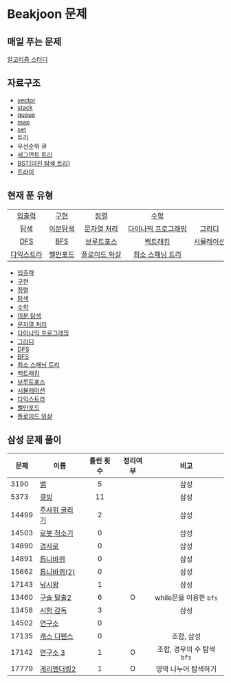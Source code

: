 # Beakjoon 문제

## 매일 푸는 문제

[알고리즘 스터디](everyday.md)

## 자료구조
- [vector](vector/)  
- [stack](stack/)  
- [queue](queue/)            
- [map](map/)                
- [set](set/) 
- 트리     
- 우선순위 큐     
- [세그먼트 트리](세그먼트%20트리/)  
- [BST(이진 탐색 트리)](BST/) 
- [트라이](trie/)

## 현재 푼 유형
<table>
    <tr align="center"> 
        <td width=20% nowrap> <a href="입출력/">입출력</a> </td> 
        <td width=20% nowrap> <a href="구현/">구현 </td>
        <td width=20% nowrap> <a href="정렬/">정렬 </td> 
        <td width=20% nowrap> <a href="수학/">수학 </td>
        <td width=20% nowrap> <a href=""> </td>
    </tr>
    <tr align="center"> 
        <td width=20% nowrap> <a href="탐색/">탐색</a> </td> 
        <td width=20% nowrap> <a href="이분%20탐색">이분탐색 </td>
        <td width=20% nowrap> <a href="문자열처리/">문자열 처리 </td> 
        <td width=20% nowrap> <a href="다이나믹%20프로그래밍/"> 다이나믹 프로그래밍 </td>
        <td width=20% nowrap> <a href="그리디/"> 그리디 </td>
    </tr>
    <tr align="center"> 
        <td width=20% nowrap> <a href="dfs/">DFS</a> </td> 
        <td width=20% nowrap> <a href="bfs/">BFS </td>
        <td width=20% nowrap> <a href="브루트포스/">브루트포스 </td> 
        <td width=20% nowrap> <a href="백트래킹/">백트래킹 </td>
        <td width=20% nowrap> <a href="시뮬레이션/">시뮬레이션 </td>
    </tr>
    <tr align="center"> 
        <td width=20% nowrap> <a href="다익스트라/">다익스트라 </td>
        <td width=20% nowrap> <a href="벨만포드/">벨만포드 </td> 
        <td width=20% nowrap> <a href="플로이드%20와샬/">플로이드 와샬 </td>
        <td width=20% nowrap> <a href="최소%20스패닝%20트리/">최소 스패닝 트리 </td>
        <td width=20% nowrap> </td>
    </tr>
    
</table>

- [입출력](입출력/)           
- [구현](구현/)             
- [정렬](정렬/)                        
- [탐색](탐색/)            
- [수학](수학/)           
- [이분 탐색](이분%20탐색/)  
- [문자열 처리](문자열처리/)  
- [다이나믹 프로그래밍](다이나믹%20프로그래밍/)  
- [그리디](그리디/)     
- [DFS](dfs/)        
- [BFS](bfs/)
- [최소 스패닝 트리](최소%20스패닝%20트리/)       
- [백트래킹](백트래킹/)                
- [브루트포스](브루트포스/)  
- [시뮬레이션](시뮬레이션/) 
- [다익스트라](다익스트라/)    
- [벨만포드](벨만포드/)     
- [플로이드 와샬](플로이드%20와샬/)       

## 삼성 문제 풀이
| 문제    | 이름                               | 틀린 횟수 | 정리여부  |        비고         |
| ----- | -------------------------------- | :---: | :---: | :---------------: |
| 3190  | [뱀](시뮬레이션/3190/README.md)        |   5   |       |        삼성         |
| 5373  | [큐빙](시뮬레이션/5373/README.md)       |  11   |       |        삼성         |
| 14499 | [주사위 굴리기](시뮬레이션/14499/README.md) |   2   |       |        삼성         |
| 14503 | [로봇 청소기](시뮬레이션/14503/README.md)  |   0   |       |        삼성         |
| 14890 | [경사로](시뮬레이션/14890/README.md)     |   0   |       |        삼성         |
| 14891 | [톱니바퀴](시뮬레이션/14891/README.md)    |   0   |       |        삼성         |
| 15662 | [톱니바퀴(2)](시뮬레이션/15662/README.md) |   0   |       |        삼성         |
| 17143 | [낚시왕](17143/README.md)           |   1   |       |        삼성         |
| 13460 | [구슬 탈출2](브루트포스/13460/README.md)  |   6   |   O   | while문을 이용한 `bfs` |
| 13458 | [시험 감독](시뮬레이션/13458/README.md)   |   3   |       |        삼성         |
| 14502 | [연구소](브루트포스/14502/README.md)     |   0   |       |                   |
| 17135 | [캐스 디펜스](시뮬레이션/17135/README.md)  |   0   |       |      조합, 삼성       |
| 17142 | [연구소 3](브루트포스/17142/README.md)   |   1   |   O   | 조합, 경우의 수 탐색`bfs` |
| 17779 | [게리멘더링2](브루트포스/17779/README.md)  |   1   |   O   |    영역 나누어 탐색하기    |